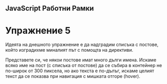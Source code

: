 ## JavaScript Работни Рамки
# Упражнение 5

Идеята на днешното упражнение е да надградим списъка с постове, който изградихме миналият път с помощта на директиви.

Представете си, че някои постове имат много дълги имена. Искаме всяко име на пост (с списъка от постове) да се събира в контейнер не по-широк от 300 пиксела, но ако текста е по-дълъг, искаме целият текст да се показва при навигация с мишката отгоре (hover).